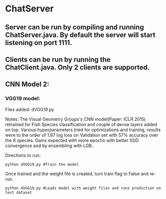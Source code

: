 # ChatServer

## Server can be run by compiling and running ChatServer.java. By default the server will start listening on port 1111.

## Clients can be run by running the ChatClient.java. Only 2 clients are supported.
  
## CNN Model 2: 

### VGG19 model:
Files added:
dVGG19.py

Notes: The Visual Geometry Groups's CNN model(Paper: ICLR 2015) retrained for Fish Species classification and couple of dense layers added on top. Various hyperparameters tried for optimizations and training, results were to the order of 1.87 log loss on Validation set with 57% accuracy over the 8 species. Gains expected with more epochs with better SGD convergence and by ensembling with LGB..
	
Directions to run: 
```
python dVGG19.py #Train the model
```
Once trained and the weight file is created, turn train flag to False and re-run.
```
python dVGG19.py #Loads model with weight files and runs prediction on test dataset
```
